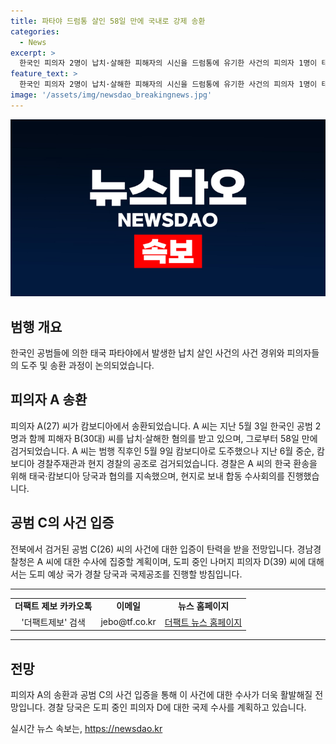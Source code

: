 ```yaml
---
title: 파타야 드럼통 살인 58일 만에 국내로 강제 송환
categories:
  - News
excerpt: >
  한국인 피의자 2명이 납치·살해한 피해자의 시신을 드럼통에 유기한 사건의 피의자 1명이 태국에서 입국했다. 다른 공범은 재판 중인데, 한 명은 태국에서 검거된 후 캄보디아로 도주해 장소에서 검거됐다. 경찰은 피의자의 강제추방을 유도하며 국제공조를 진행 중이고, 미처 검거되지 않은 피의자에 대해서도 국제적 협력을 모색 중이다.
feature_text: >
  한국인 피의자 2명이 납치·살해한 피해자의 시신을 드럼통에 유기한 사건의 피의자 1명이 태국에서 입국했다. 다른 공범은 재판 중인데, 한 명은 태국에서 검거된 후 캄보디아로 도주해 장소에서 검거됐다. 경찰은 피의자의 강제추방을 유도하며 국제공조를 진행 중이고, 미처 검거되지 않은 피의자에 대해서도 국제적 협력을 모색 중이다.
image: '/assets/img/newsdao_breakingnews.jpg'
---
```


<p><img src="/assets/img/newsdao_breakingnews.jpg" alt="bookingtag 속보" /></p>

<h2 data-ke-size="size26">범행 개요</h2>

<p data-ke-size="size16">한국인 공범들에 의한 태국 파타야에서 발생한 납치 살인 사건의 사건 경위와 피의자들의 도주 및 송환 과정이 논의되었습니다.</p>

<h2 data-ke-size="size24">피의자 A 송환</h2>

<p data-ke-size="size16">피의자 A(27) 씨가 캄보디아에서 송환되었습니다. A 씨는 지난 5월 3일 한국인 공범 2명과 함께 피해자 B(30대) 씨를 납치·살해한 혐의를 받고 있으며, 그로부터 58일 만에 검거되었습니다. A 씨는 범행 직후인 5월 9일 캄보디아로 도주했으나 지난 6월 중순, 캄보디아 경찰주재관과 현지 경찰의 공조로 검거되었습니다. 경찰은 A 씨의 한국 환송을 위해 태국·캄보디아 당국과 협의를 지속했으며, 현지로 보내 합동 수사회의를 진행했습니다.</p>

<h2 data-ke-size="size24">공범 C의 사건 입증</h2>

<p data-ke-size="size16">전북에서 검거된 공범 C(26) 씨의 사건에 대한 입증이 탄력을 받을 전망입니다. 경남경찰청은 A 씨에 대한 수사에 집중할 계획이며, 도피 중인 나머지 피의자 D(39) 씨에 대해서는 도피 예상 국가 경찰 당국과 국제공조를 진행할 방침입니다.</p>

<hr>

<table>
  <tr>
    <td style="text-align: center; height: 17px;"><b>더팩트 제보 카카오톡</b></td>
    <td style="text-align: center; height: 17px;"><b>이메일</b></td>
    <td style="text-align: center; height: 17px;"><b>뉴스 홈페이지</b></td>
  </tr>
  <tr>
    <td style="text-align: center;">'더팩트제보' 검색</td>
    <td style="text-align: center;">jebo@tf.co.kr</td>
    <td style="text-align: center;"><a href="https://talk.tf.co.kr/bbs/report/write">더팩트 뉴스 홈페이지</a></td>
  </tr>
</table>

<hr>

<h2 data-ke-size="size26">전망</h2>

<p data-ke-size="size16">피의자 A의 송환과 공범 C의 사건 입증을 통해 이 사건에 대한 수사가 더욱 활발해질 전망입니다. 경찰 당국은 도피 중인 피의자 D에 대한 국제 수사를 계획하고 있습니다.</p>
실시간 뉴스 속보는, <a href="https://newsdao.kr" rel="dofollow">https://newsdao.kr</a>


